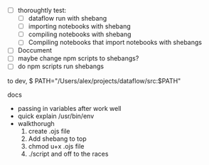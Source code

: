 - [ ] thoroughtly test:
  - [ ] dataflow run with shebang
  - [ ] importing notebooks with shebang
  - [ ] compiling notebooks with shebang
  - [ ] Compiling notebooks that import notebooks with shebangs
- [ ] Doccument
- [ ] maybe change npm scripts to shebangs?
- [ ] do npm scripts run shebangs

to dev, $ PATH="/Users/alex/projects/dataflow/src:$PATH"

docs

- passing in variables after work well
- quick explain /usr/bin/env
- walkthorugh
  1. create .ojs file
  2. Add shebang to top
  3. chmod u+x .ojs file
  4. ./script and off to the races
